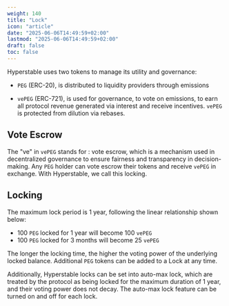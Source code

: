 ```yaml
---
weight: 140
title: "Lock"
icon: "article"
date: "2025-06-06T14:49:59+02:00"
lastmod: "2025-06-06T14:49:59+02:00"
draft: false
toc: false
---
```


Hyperstable uses two tokens to manage its utility and governance:

- `PEG` (ERC-20), is distributed to liquidity providers through emissions

- `vePEG` (ERC-721), is used for governance, to vote on emissions, to earn all protocol revenue generated via interest and receive incentives. `vePEG` is protected from dilution via rebases.

## Vote Escrow

The "ve" in `vePEG` stands for : vote escrow, which is a mechanism used in decentralized governance to ensure fairness and transparency in decision-making. Any `PEG` holder can vote escrow their tokens and receive `vePEG` in exchange. With Hyperstable, we call this locking.

## Locking

The maximum lock period is 1 year, following the linear relationship shown below:

- 100 `PEG` locked for 1 year will become 100 `vePEG`
- 100 `PEG` locked for 3 months will become 25 `vePEG`

The longer the locking time, the higher the voting power of the underlying locked balance. Additional `PEG` tokens can be added to a Lock at any time.

Additionally, Hyperstable locks can be set into auto-max lock, which are treated by the protocol as being locked for the maximum duration of 1 year, and their voting power does not decay. The auto-max lock feature can be turned on and off for each lock.
